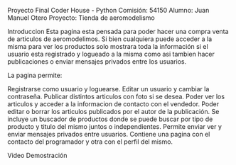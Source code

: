 Proyecto Final Coder House - Python
Comisión: 54150
Alumno: Juan Manuel Otero
Proyecto: Tienda de aeromodelismo

Introduccion
Esta pagina esta pensada para poder hacer una compra venta de articulos de aeromodelimos. Si bien cualquiera puede acceder a la misma para ver los productos solo mostrara toda la información si el usuario esta registrado y logueado a la misma como asi tambien hacer publicaciones o enviar mensajes privados entre los usuarios.  

La pagina permite:

Registrarse como usuario y loguearse.
Editar un usuario y cambiar la contraseña.
Publicar distintos articulos con foto si se desea.
Poder ver los articulos y acceder a la informacion de contacto con el vendedor.
Poder editar o borrar los articulos publicados por el autor de la publicación.
Se incluye un buscador de productos donde se puede buscar por tipo de producto y titulo del mismo juntos o independientes.
Permite enviar ver y enviar mensajes privados entre usuarios.
Contiene una pagina con el contacto del programador y otra con el perfil del mismo.



Video Demostración
